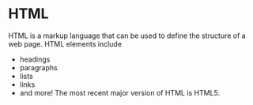 # HTML

HTML is a markup language that can be used to define the structure of a web page. HTML elements include

* headings
* paragraphs
* lists
* links
* and more!
The most recent major version of HTML is HTML5.